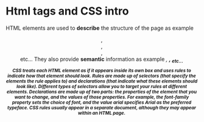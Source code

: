 # Html tags and CSS intro

HTML elements are used to **describe** the structure of the page as example <header>,<footer>,<main>, <article> etc...
They also provide **semantic** information as example <em>, <strong>, <sub> etc...

CSS treats each HTML element as if it appears inside its own box and uses rules to indicate how that element should look.
Rules are made up of selectors (that specify the elements the rule applies to) and declarations (that indicate what these elements should look like). Different types of selectors allow you to target your rules at different elements. Declarations are made up of two parts: the properties
of the element that you want to change, and the values of those properties. For example, the font-family property sets the choice of font, and the value arial specifies Arial as the preferred typeface. CSS rules usually appear in a separate document,
although they may appear within an HTML page.
